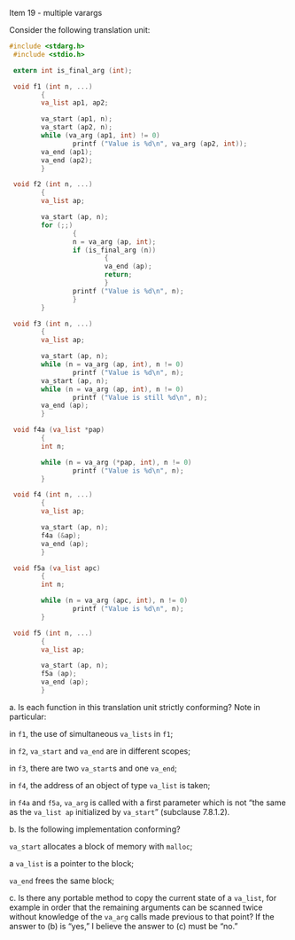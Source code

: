 Item 19 \- multiple varargs

Consider the following translation unit:

```c
#include <stdarg.h>
 #include <stdio.h>

 extern int is_final_arg (int);

 void f1 (int n, ...)
        {
        va_list ap1, ap2;

        va_start (ap1, n);
        va_start (ap2, n);
        while (va_arg (ap1, int) != 0)
                printf ("Value is %d\n", va_arg (ap2, int));
        va_end (ap1);
        va_end (ap2);
        }

 void f2 (int n, ...)
        {
        va_list ap;

        va_start (ap, n);
        for (;;)
                {
                n = va_arg (ap, int);
                if (is_final_arg (n))
                        {
                        va_end (ap);
                        return;
                        }
                printf ("Value is %d\n", n);
                }
        }

 void f3 (int n, ...)
        {
        va_list ap;

        va_start (ap, n);
        while (n = va_arg (ap, int), n != 0)
                printf ("Value is %d\n", n);
        va_start (ap, n);
        while (n = va_arg (ap, int), n != 0)
                printf ("Value is still %d\n", n);
        va_end (ap);
        }

 void f4a (va_list *pap)
        {
        int n;

        while (n = va_arg (*pap, int), n != 0)
                printf ("Value is %d\n", n);
        }

 void f4 (int n, ...)
        {
        va_list ap;

        va_start (ap, n);
        f4a (&ap);
        va_end (ap);
        }

 void f5a (va_list apc)
        {
        int n;

        while (n = va_arg (apc, int), n != 0)
                printf ("Value is %d\n", n);
        }

 void f5 (int n, ...)
        {
        va_list ap;

        va_start (ap, n);
        f5a (ap);
        va_end (ap);
        }
```

a. Is each function in this translation unit strictly conforming? Note in
particular:

in `f1`, the use of simultaneous `va_lists` in `f1`;

in `f2`, `va_start` and `va_end` are in different scopes;

in `f3`, there are two `va_start`s and one `va_end`;

in `f4`, the address of an object of type `va_list` is taken;

in `f4a` and `f5a`, `va_arg` is called with a first parameter which is not “the
same as the `va_list ap` initialized by `va_start`” (subclause 7.8.1.2).

b. Is the following implementation conforming?

`va_start` allocates a block of memory with `malloc`;

a `va_list` is a pointer to the block;

`va_end` frees the same block;

c. Is there any portable method to copy the current state of a `va_list`, for
example in order that the remaining arguments can be scanned twice without
knowledge of the `va_arg` calls made previous to that point? If the answer to
(b) is “yes,” I believe the answer to (c) must be “no.”

